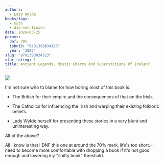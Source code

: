```yaml
---
authors:
  - Lady Wylde
books/tags:
  - myth
  - did-not-finish
date: 2024-03-25
params:
  dnf: 70%
  isbn13: "9781398834323"
  year: "2023"
slug: "9781398834323"
star_rating: 1
title: Ancient Legends, Mystic Charms And Superstitions Of Ireland
---
```


![](dunno)

I'm not sure who to blame for how boring most of this book is:

- The British for their empire and the consequences of that on the Irish.

- The Catholics for influencing the Irish and warping their existing folkloric beliefs.

- Lady Wylde herself for presenting these stories in a very blunt and uninteresting way.

All of the above?

<!--more-->

All I know is that I DNF this one at around the 70% mark, life's too short. I need to become more comfortable with dropping a book if it's not good enough and lowering my "shitty book" threshold.
